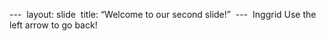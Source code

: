 ---  
layout: slide  
title: “Welcome to our second slide!”  
---  
Inggrid
Use the left arrow to go back!
